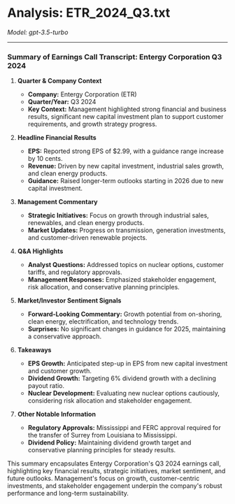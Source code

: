 # Analysis: ETR_2024_Q3.txt

*Model: gpt-3.5-turbo*

---

### Summary of Earnings Call Transcript: Entergy Corporation Q3 2024

1. **Quarter & Company Context**
   - **Company:** Entergy Corporation (ETR)
   - **Quarter/Year:** Q3 2024
   - **Key Context:** Management highlighted strong financial and business results, significant new capital investment plan to support customer requirements, and growth strategy progress.

2. **Headline Financial Results**
   - **EPS:** Reported strong EPS of $2.99, with a guidance range increase by 10 cents.
   - **Revenue:** Driven by new capital investment, industrial sales growth, and clean energy products.
   - **Guidance:** Raised longer-term outlooks starting in 2026 due to new capital investment.

3. **Management Commentary**
   - **Strategic Initiatives:** Focus on growth through industrial sales, renewables, and clean energy products.
   - **Market Updates:** Progress on transmission, generation investments, and customer-driven renewable projects.

4. **Q&A Highlights**
   - **Analyst Questions:** Addressed topics on nuclear options, customer tariffs, and regulatory approvals.
   - **Management Responses:** Emphasized stakeholder engagement, risk allocation, and conservative planning principles.

5. **Market/Investor Sentiment Signals**
   - **Forward-Looking Commentary:** Growth potential from on-shoring, clean energy, electrification, and technology trends.
   - **Surprises:** No significant changes in guidance for 2025, maintaining a conservative approach.

6. **Takeaways**
   - **EPS Growth:** Anticipated step-up in EPS from new capital investment and customer growth.
   - **Dividend Growth:** Targeting 6% dividend growth with a declining payout ratio.
   - **Nuclear Development:** Evaluating new nuclear options cautiously, considering risk allocation and stakeholder engagement.

7. **Other Notable Information**
   - **Regulatory Approvals:** Mississippi and FERC approval required for the transfer of Surrey from Louisiana to Mississippi.
   - **Dividend Policy:** Maintaining dividend growth target and conservative planning principles for steady results.

This summary encapsulates Entergy Corporation's Q3 2024 earnings call, highlighting key financial results, strategic initiatives, market sentiment, and future outlooks. Management's focus on growth, customer-centric investments, and stakeholder engagement underpin the company's robust performance and long-term sustainability.